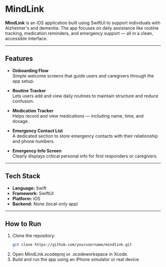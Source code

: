 #  MindLink

**MindLink** is an iOS application built using SwiftUI to support individuals with Alzheimer's and dementia. The app focuses on daily assistance like routine tracking, medication reminders, and emergency support — all in a clean, accessible interface.

---

## Features

-  **Onboarding Flow**  
  Simple welcome screens that guide users and caregivers through the app setup.

-  **Routine Tracker**  
  Lets users add and view daily routines to maintain structure and reduce confusion.

-  **Medication Tracker**  
  Helps record and view medications — including name, time, and dosage.

-  **Emergency Contact List**  
  A dedicated section to store emergency contacts with their relationship and phone numbers.

-  **Emergency Info Screen**  
  Clearly displays critical personal info for first responders or caregivers.

---

## Tech Stack

- **Language:** Swift  
- **Framework:** SwiftUI  
- **Platform:** iOS  
- **Backend:** None (local-only app)

---


##  How to Run

1. Clone the repository:
   ```bash
   git clone https://github.com/yourusername/mindlink.git
2. Open MindLink.xcodeproj or .xcodeworkspace in Xcode.
3. Build and run the app using an iPhone simulator or real device.


